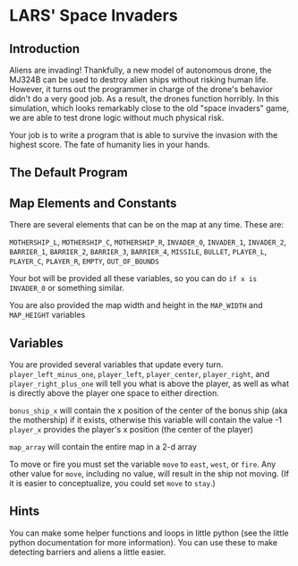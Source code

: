 # LARS' Space Invaders

## Introduction

Aliens are invading! Thankfully, a new model of autonomous drone, the MJ324B can be used to destroy alien ships without risking human life. However, it turns out the programmer in charge of the drone's behavior didn't do a very good job. As a result, the drones function horribly. In this simulation, which looks remarkably close to the old "space invaders" game, we are able to test drone logic without much physical risk. 

Your job is to write a program that is able to survive the invasion with the highest score. The fate of humanity lies in your hands. 

## The Default Program

## Map Elements and Constants
There are several elements that can be on the map at any time. These are:

`MOTHERSHIP_L`, `MOTHERSHIP_C`, `MOTHERSHIP_R`, `INVADER_0`, `INVADER_1`, `INVADER_2`, `BARRIER_1`, `BARRIER_2`, `BARRIER_3`, `BARRIER_4`, `MISSILE`, `BULLET`, `PLAYER_L`, `PLAYER_C`, `PLAYER_R`, `EMPTY`, `OUT_OF_BOUNDS`

Your bot will be provided all these variables, so you can do `if x is INVADER_0` or something similar.

You are also provided the map width and height in the `MAP_WIDTH` and `MAP_HEIGHT` variables

## Variables

You are provided several variables that update every turn. 
`player_left_minus_one`, `player_left`, `player_center`, `player_right`, and `player_right_plus_one` will tell you what is above the player, as well as what is directly above the player one space to either direction.

`bonus_ship_x` will contain the x position of the center of the bonus ship (aka the mothership) if it exists, otherwise this variable will contain the value -1
`player_x` provides the player's x position (the center of the player)

`map_array` will contain the entire map in a 2-d array

To move or fire you must set the variable `move` to `east`, `west`, or `fire`. Any other value for `move`, including no value, will result in the ship not moving. (If it is easier to conceptualize, you could set `move` to `stay`.)

## Hints
You can make some helper functions and loops in little python (see the little python documentation for more information). You can use these to make detecting barriers and aliens a little easier. 

